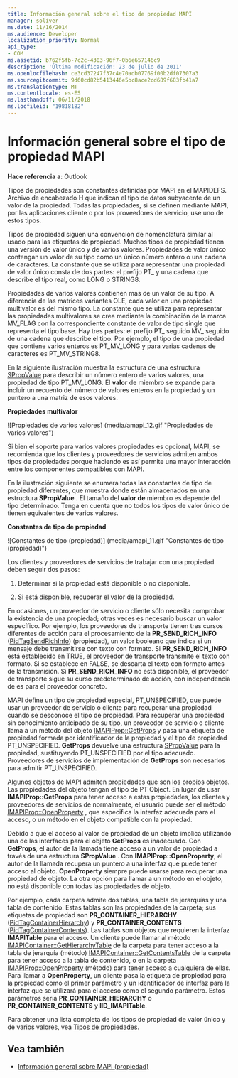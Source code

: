 ```yaml
---
title: Información general sobre el tipo de propiedad MAPI
manager: soliver
ms.date: 11/16/2014
ms.audience: Developer
localization_priority: Normal
api_type:
- COM
ms.assetid: b762f5fb-7c2c-4303-96f7-0b6e657146c9
description: 'Última modificación: 23 de julio de 2011'
ms.openlocfilehash: ce3cd37247f37c4e70adb07769f00b2df07307a3
ms.sourcegitcommit: 9d60cd82b5413446e5bc8ace2cd689f683fb41a7
ms.translationtype: MT
ms.contentlocale: es-ES
ms.lasthandoff: 06/11/2018
ms.locfileid: "19818182"
---
```

# <a name="mapi-property-type-overview"></a>Información general sobre el tipo de propiedad MAPI
  
**Hace referencia a**: Outlook 
  
Tipos de propiedades son constantes definidas por MAPI en el MAPIDEFS. Archivo de encabezado H que indican el tipo de datos subyacente de un valor de la propiedad. Todas las propiedades, si se definen mediante MAPI, por las aplicaciones cliente o por los proveedores de servicio, use uno de estos tipos. 
  
Tipos de propiedad siguen una convención de nomenclatura similar al usado para las etiquetas de propiedad. Muchos tipos de propiedad tienen una versión de valor único y de varios valores. Propiedades de valor único contengan un valor de su tipo como un único número entero o una cadena de caracteres. La constante que se utiliza para representar una propiedad de valor único consta de dos partes: el prefijo PT_ y una cadena que describe el tipo real, como LONG o STRING8. 
  
Propiedades de varios valores contienen más de un valor de su tipo. A diferencia de las matrices variantes OLE, cada valor en una propiedad multivalor es del mismo tipo. La constante que se utiliza para representar las propiedades multivalores se crea mediante la combinación de la marca MV_FLAG con la correspondiente constante de valor de tipo single que representa el tipo base. Hay tres partes: el prefijo PT_ seguido MV_ seguido de una cadena que describe el tipo. Por ejemplo, el tipo de una propiedad que contiene varios enteros es PT_MV_LONG y para varias cadenas de caracteres es PT_MV_STRING8.
  
En la siguiente ilustración muestra la estructura de una estructura [SPropValue](spropvalue.md) para describir un número entero de varios valores, una propiedad de tipo PT_MV_LONG. El **valor** de miembro se expande para incluir un recuento del número de valores enteros en la propiedad y un puntero a una matriz de esos valores. 
  
**Propiedades multivalor**
  
![Propiedades de varios valores] (media/amapi_12.gif "Propiedades de varios valores")
  
Si bien el soporte para varios valores propiedades es opcional, MAPI, se recomienda que los clientes y proveedores de servicios admiten ambos tipos de propiedades porque haciendo es así permite una mayor interacción entre los componentes compatibles con MAPI.
  
En la ilustración siguiente se enumera todas las constantes de tipo de propiedad diferentes, que muestra donde están almacenados en una estructura **SPropValue** . El tamaño del **valor de** miembro es depende del tipo determinado. Tenga en cuenta que no todos los tipos de valor único de tienen equivalentes de varios valores. 
  
**Constantes de tipo de propiedad**
  
![Constantes de tipo (propiedad)] (media/amapi_11.gif "Constantes de tipo (propiedad)")
  
Los clientes y proveedores de servicios de trabajar con una propiedad deben seguir dos pasos:
  
1. Determinar si la propiedad está disponible o no disponible.
    
2. Si está disponible, recuperar el valor de la propiedad.
    
En ocasiones, un proveedor de servicio o cliente sólo necesita comprobar la existencia de una propiedad; otras veces es necesario buscar un valor específico. Por ejemplo, los proveedores de transporte tienen tres cursos diferentes de acción para el procesamiento de la **PR\_SEND_RICH_INFO** ([PidTagSendRichInfo](pidtagsendrichinfo-canonical-property.md)) (propiedad), un valor booleano que indica si un mensaje debe transmitirse con texto con formato. Si **PR\_SEND_RICH_INFO** está establecido en TRUE, el proveedor de transporte transmite el texto con formato. Si se establece en FALSE, se descarta el texto con formato antes de la transmisión. Si **PR_SEND_RICH_INFO** no está disponible, el proveedor de transporte sigue su curso predeterminado de acción, con independencia de es para el proveedor concreto. 
  
MAPI define un tipo de propiedad especial, PT_UNSPECIFIED, que puede usar un proveedor de servicio o cliente para recuperar una propiedad cuando se desconoce el tipo de propiedad. Para recuperar una propiedad sin conocimiento anticipado de su tipo, un proveedor de servicio o cliente llama a un método del objeto [IMAPIProp::GetProps](imapiprop-getprops.md) y pasa una etiqueta de propiedad formada por identificador de la propiedad y el tipo de propiedad PT_UNSPECIFIED. **GetProps** devuelve una estructura [SPropValue](spropvalue.md) para la propiedad, sustituyendo PT_UNSPECIFIED por el tipo adecuado. Proveedores de servicios de implementación de **GetProps** son necesarios para admitir PT_UNSPECIFIED. 
  
Algunos objetos de MAPI admiten propiedades que son los propios objetos. Las propiedades del objeto tengan el tipo de PT Object. En lugar de usar **IMAPIProp::GetProps** para tener acceso a estas propiedades, los clientes y proveedores de servicios de normalmente, el usuario puede ser el método [IMAPIProp::OpenProperty](imapiprop-openproperty.md) , que especifica la interfaz adecuada para el acceso, o un método en el objeto compatible con la propiedad. 
  
Debido a que el acceso al valor de propiedad de un objeto implica utilizando una de las interfaces para el objeto **GetProps** es inadecuado. Con **GetProps**, el autor de la llamada tiene acceso a un valor de propiedad a través de una estructura **SPropValue** . Con **IMAPIProp::OpenProperty**, el autor de la llamada recupera un puntero a una interfaz que puede tener acceso al objeto. **OpenProperty** siempre puede usarse para recuperar una propiedad de objeto. La otra opción para llamar a un método en el objeto, no está disponible con todas las propiedades de objeto. 
  
Por ejemplo, cada carpeta admite dos tablas, una tabla de jerarquías y una tabla de contenido. Estas tablas son las propiedades de la carpeta; sus etiquetas de propiedad son **PR_CONTAINER_HIERARCHY** ([PidTagContainerHierarchy](pidtagcontainerhierarchy-canonical-property.md)) y **PR_CONTAINER_CONTENTS** ([PidTagContainerContents](pidtagcontainercontents-canonical-property.md)). Las tablas son objetos que requieren la interfaz **IMAPITable** para el acceso. Un cliente puede llamar al método [IMAPIContainer::GetHierarchyTable](imapicontainer-gethierarchytable.md) de la carpeta para tener acceso a la tabla de jerarquía (método) [IMAPIContainer::GetContentsTable](imapicontainer-getcontentstable.md) de la carpeta para tener acceso a la tabla de contenido, o en la carpeta [IMAPIProp::OpenProperty ](imapiprop-openproperty.md)(método) para tener acceso a cualquiera de ellas. Para llamar a **OpenProperty**, un cliente pasa la etiqueta de propiedad para la propiedad como el primer parámetro y un identificador de interfaz para la interfaz que se utilizará para el acceso como el segundo parámetro. Estos parámetros sería **PR_CONTAINER_HIERARCHY** o **PR_CONTAINER_CONTENTS** y **IID_IMAPITable**.
  
Para obtener una lista completa de los tipos de propiedad de valor único y de varios valores, vea [Tipos de propiedades](property-types.md). 
  
## <a name="see-also"></a>Vea también

- [Información general sobre MAPI (propiedad)](mapi-property-overview.md)

